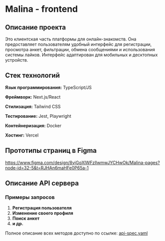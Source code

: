 # Malina - frontend
## Описание проекта
Это клиентская часть платформы для онлайн-знакомств. Она предоставляет пользователям удобный интерфейс для регистрации, просмотра анкет, фильтрации, обмена сообщениями и использования системы лайков. Интерфейс адаптирован для мобильных и десктопных устройств.

## Стек технологий
**Язык программирования:** TypeScript/JS

**Фреймворк:** Next.js/React
 
**Стилизация:** Tailwind CSS
 
**Тестирование:** Jest, Playwright
 
**Контейнеризация:** Docker
 
**Хостинг:** Vercel

## Прототипы страниц в Figma
https://www.figma.com/design/8yjGqXIWFzllwmwJYCHwOk/Malina-pages?node-id=32-5&t=RJHAn6maHFe0P65a-1

## Описание API сервера

### Примеры запросов
1. **Регистрация пользователя**
2. **Изменение своего профиля**
3. **Поиск анкет**
4. **и др.**

Полное описание всех методов доступно по ссылке: [api-spec.yaml](https://github.com/MalinaProject/Malina_server/blob/main/api-spec.yaml)
